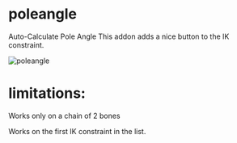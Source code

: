 # poleangle
Auto-Calculate Pole Angle
This addon adds a nice button to the IK constraint.

![poleangle](https://user-images.githubusercontent.com/44336181/132099352-0857b7f6-c0ea-4484-9b97-2d322839acf9.png)


# limitations:
Works only on a chain of 2 bones

Works on the first IK constraint in the list.
